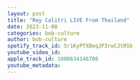 ```yaml
---
layout: post
title: "Rey Calitri LIVE From Thailand"
date: 2023-11-08
categories: bob-culture
author: bob-culture
spotify_track_id: 5r1KyPTXBeqJP3rwCJtRSb
youtube_video_id: 
apple_track_id: 1000634146708
youtube_metadata: 
---
```

